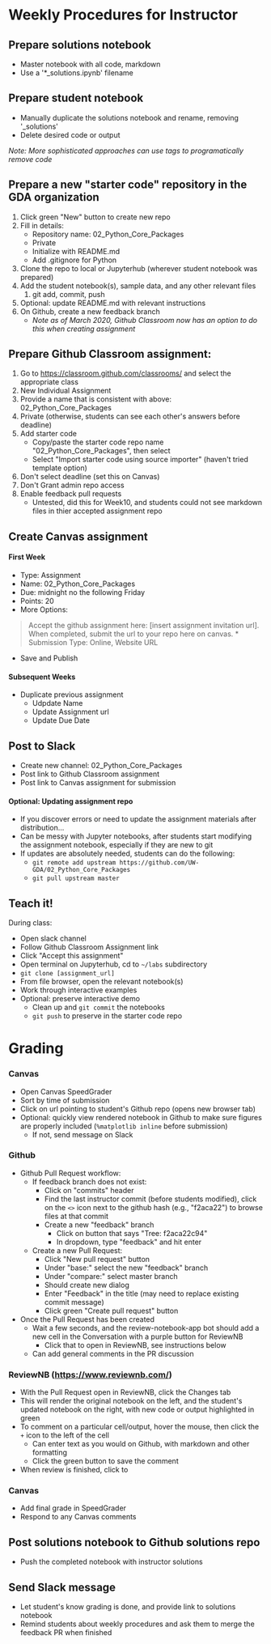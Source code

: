 # Weekly Procedures for Instructor

## Prepare solutions notebook
* Master notebook with all code, markdown
* Use a '*_solutions.ipynb' filename

## Prepare student notebook
* Manually duplicate the solutions notebook and rename, removing '_solutions'
* Delete desired code or output

*Note: More sophisticated approaches can use tags to programatically remove code*

## Prepare a new "starter code" repository in the GDA organization
1. Click green "New" button to create new repo
1. Fill in details:
    * Repository name: 02_Python_Core_Packages
    * Private 
    * Initialize with README.md
    * Add .gitignore for Python
1. Clone the repo to local or Jupyterhub (wherever student notebook was prepared)
1. Add the student notebook(s), sample data, and any other relevant files
    1. git add, commit, push
1. Optional: update README.md with relevant instructions
1. On Github, create a new feedback branch
    * *Note as of March 2020, Github Classroom now has an option to do this when creating assignment*

## Prepare Github Classroom assignment:
1. Go to https://classroom.github.com/classrooms/ and select the appropriate class
1. New Individual Assignment
1. Provide a name that is consistent with above: 02_Python_Core_Packages
1. Private (otherwise, students can see each other's answers before deadline)
1. Add starter code
    * Copy/paste the starter code repo name "02_Python_Core_Packages", then select
    * Select "Import starter code using source importer" (haven't tried template option)
1. Don't select deadline (set this on Canvas)
1. Don't Grant admin repo access
1. Enable feedback pull requests
    * Untested, did this for Week10, and students could not see markdown files in thier accepted assignment repo

## Create Canvas assignment
#### First Week
* Type: Assignment
* Name: 02_Python_Core_Packages
* Due: midnight no the following Friday
* Points: 20
* More Options:
> Accept the github assignment here: [insert assignment invitation url]. When completed, submit the url to your repo here on canvas.
    * Submission Type: Online, Website URL
* Save and Publish

#### Subsequent Weeks
* Duplicate previous assignment
    * Udpdate Name
    * Update Assignment url
    * Update Due Date

## Post to Slack
* Create new channel: 02_Python_Core_Packages
* Post link to Github Classroom assignment
* Post link to Canvas assignment for submission

#### Optional: Updating assignment repo
* If you discover errors or need to update the assignment materials after distribution...
* Can be messy with Jupyter notebooks, after students start modifying the assignment notebook, especially if they are new to git
* If updates are absolutely needed, students can do the following:
    * `git remote add upstream https://github.com/UW-GDA/02_Python_Core_Packages`
    * `git pull upstream master`

## Teach it!
During class:  
* Open slack channel
* Follow Github Classroom Assignment link
* Click "Accept this assignment"
* Open terminal on Jupyterhub, cd to `~/labs` subdirectory
* `git clone [assignment_url]`
* From file browser, open the relevant notebook(s)
* Work through interactive examples
* Optional: preserve interactive demo
    * Clean up and `git commit` the notebooks
    * `git push` to preserve in the starter code repo

# Grading
### Canvas
* Open Canvas SpeedGrader
* Sort by time of submission
* Click on url pointing to student's Github repo (opens new browser tab)
* Optional: quickly view rendered notebook in Github to make sure figures are properly included (`%matplotlib inline` before submission)
    * If not, send message on Slack

### Github
* Github Pull Request workflow:
    * If feedback branch does not exist:
        * Click on "commits" header
        * Find the last instructor commit (before students modified), click on the `<>` icon next to the github hash (e.g., "f2aca22") to browse files at that commit
        * Create a new "feedback" branch
            * Click on button that says "Tree: f2aca22c94"
            * In dropdown, type "feedback" and hit enter
    * Create a new Pull Request:
        * Click "New pull request" button
        * Under "base:" select the new "feedback" branch
        * Under "compare:" select master branch
        * Should create new dialog
        * Enter "Feedback" in the title (may need to replace existing commit message)
        * Click green "Create pull request" button
* Once the Pull Request has been created
    * Wait a few seconds, and the review-notebook-app bot should add a new cell in the Conversation with a purple button for ReviewNB
        * Click that to open in ReviewNB, see instructions below
    * Can add general comments in the PR discussion

### ReviewNB (https://www.reviewnb.com/)
* With the Pull Request open in ReviewNB, click the Changes tab
* This will render the original notebook on the left, and the student's updated notebook on the right, with new code or output highlighted in green
* To comment on a particular cell/output, hover the mouse, then click the `+` icon to the left of the cell
    * Can enter text as you would on Github, with markdown and other formatting
    * Click the green button to save the comment
* When review is finished, click to 

### Canvas
* Add final grade in SpeedGrader
* Respond to any Canvas comments

## Post solutions notebook to Github solutions repo
* Push the completed notebook with instructor solutions

## Send Slack message
* Let student's know grading is done, and provide link to solutions notebook
* Remind students about weekly procedures and ask them to merge the feedback PR when finished